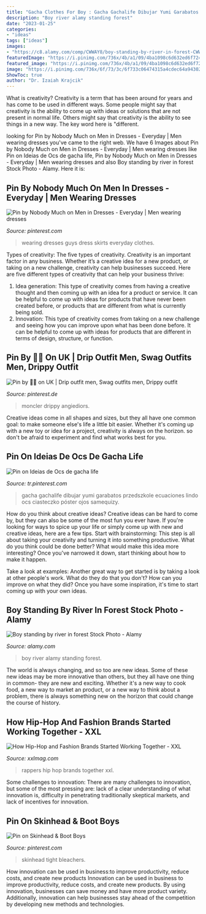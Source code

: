 ```yaml
---
title: "Gacha Clothes For Boy : Gacha Gachalife Dibujar Yumi Garabatos Przedszkole Ecuaciones Lindo Ocs Ciasteczko Póster Ojos Samequizy"
description: "Boy river alamy standing forest"
date: "2023-01-25"
categories:
- "ideas"
tags: ["ideas"]
images:
- "https://c8.alamy.com/comp/CWWAY8/boy-standing-by-river-in-forest-CWWAY8.jpg"
featuredImage: "https://i.pinimg.com/736x/4b/a1/09/4ba1098c6d632ed6f724189e031cf106.jpg"
featured_image: "https://i.pinimg.com/736x/4b/a1/09/4ba1098c6d632ed6f724189e031cf106.jpg"
image: "https://i.pinimg.com/736x/6f/73/3c/6f733c06474315a4cdec64a943024f12.jpg"
ShowToc: true
author: "Dr. Izaiah Krajcik"
---
```



What is creativity?
Creativity is a term that has been around for years and has come to be used in different ways. Some people might say that creativity is the ability to come up with ideas or solutions that are not present in normal life. Others might say that creativity is the ability to see things in a new way. The key word here is "different.

	

		
looking for Pin by Nobody Much on Men in Dresses - Everyday | Men wearing dresses you've came to the right web. We have 6 Images about Pin by Nobody Much on Men in Dresses - Everyday | Men wearing dresses like Pin on Ideias de Ocs de gacha life, Pin by Nobody Much on Men in Dresses - Everyday | Men wearing dresses and also Boy standing by river in forest Stock Photo - Alamy. Here it is:
		
    
## Pin By Nobody Much On Men In Dresses - Everyday | Men Wearing Dresses

<img loading=lazy src="https://i.pinimg.com/736x/6f/73/3c/6f733c06474315a4cdec64a943024f12.jpg" onerror="this.onerror=null;this.src='https://tse1.mm.bing.net/th?id=OIP.C66P2xyeryl_6VOYb0lG0QHaLM&amp;pid=15.1';" alt="Pin by Nobody Much on Men in Dresses - Everyday | Men wearing dresses">

_Source: pinterest.com_

>wearing dresses guys dress skirts everyday clothes. 

	

Types of creativity: The five types of creativity.
Creativity is an important factor in any business. Whether it’s a creative idea for a new product, or taking on a new challenge, creativity can help businesses succeed. Here are five different types of creativity that can help your business thrive: 
1. Idea generation: This type of creativity comes from having a creative thought and then coming up with an idea for a product or service. It can be helpful to come up with ideas for products that have never been created before, or products that are different from what is currently being sold. 
2. Innovation: This type of creativity comes from taking on a new challenge and seeing how you can improve upon what has been done before. It can be helpful to come up with ideas for products that are different in terms of design, structure, or function. 

    
## Pin By 🥷🏾 On UK | Drip Outfit Men, Swag Outfits Men, Drippy Outfit

<img loading=lazy src="https://i.pinimg.com/736x/63/5d/26/635d26739a245459694fb878309b24a9.jpg" onerror="this.onerror=null;this.src='https://tse4.mm.bing.net/th?id=OIP.6OyYwI6iHrxBF68L-PuqRQHaJ3&amp;pid=15.1';" alt="Pin by 🥷🏾 on UK | Drip outfit men, Swag outfits men, Drippy outfit">

_Source: pinterest.de_

>moncler drippy angiediors. 

	

Creative ideas come in all shapes and sizes, but they all have one common goal: to make someone else's life a little bit easier. Whether it's coming up with a new toy or idea for a project, creativity is always on the horizon. so don't be afraid to experiment and find what works best for you.

    
## Pin On Ideias De Ocs De Gacha Life

<img loading=lazy src="https://i.pinimg.com/736x/4b/a1/09/4ba1098c6d632ed6f724189e031cf106.jpg" onerror="this.onerror=null;this.src='https://tse4.mm.bing.net/th?id=OIP.rh3Hv1xFDdbR9aUm9jrn9gHaKh&amp;pid=15.1';" alt="Pin on Ideias de Ocs de gacha life">

_Source: tr.pinterest.com_

>gacha gachalife dibujar yumi garabatos przedszkole ecuaciones lindo ocs ciasteczko póster ojos samequizy. 

	

How do you think about creative ideas?
Creative ideas can be hard to come by, but they can also be some of the most fun you ever have. If you're looking for ways to spice up your life or simply come up with new and creative ideas, here are a few tips. 
Start with brainstorming: This step is all about taking your creativity and turning it into something productive. What do you think could be done better? What would make this idea more interesting? Once you've narrowed it down, start thinking about how to make it happen. 

Take a look at examples: Another great way to get started is by taking a look at other people's work. What do they do that you don't? How can you improve on what they did? Once you have some inspiration, it's time to start coming up with your own ideas.

    
## Boy Standing By River In Forest Stock Photo - Alamy

<img loading=lazy src="https://c8.alamy.com/comp/CWWAY8/boy-standing-by-river-in-forest-CWWAY8.jpg" onerror="this.onerror=null;this.src='https://tse4.mm.bing.net/th?id=OIP.TqRTPk7TtQGftoYF3692iQHaL4&amp;pid=15.1';" alt="Boy standing by river in forest Stock Photo - Alamy">

_Source: alamy.com_

>boy river alamy standing forest. 

	

The world is always changing, and so too are new ideas. Some of these new ideas may be more innovative than others, but they all have one thing in common- they are new and exciting. Whether it's a new way to cook food, a new way to market an product, or a new way to think about a problem, there is always something new on the horizon that could change the course of history.

    
## How Hip-Hop And Fashion Brands Started Working Together - XXL

<img loading=lazy src="https://townsquare.media/site/812/files/2019/01/rappers-fashion-feature-image.jpg?w=1200&amp;h=0&amp;zc=1&amp;s=0&amp;a=t&amp;q=89" onerror="this.onerror=null;this.src='https://tse2.mm.bing.net/th?id=OIP.7dP5LY3SM3Z8k0qPjAxBbwHaE8&amp;pid=15.1';" alt="How Hip-Hop and Fashion Brands Started Working Together - XXL">

_Source: xxlmag.com_

>rappers hip hop brands together xxl. 

	

Some challenges to innovation:
There are many challenges to innovation, but some of the most pressing are: lack of a clear understanding of what innovation is, difficulty in penetrating traditionally skeptical markets, and lack of incentives for innovation.

    
## Pin On Skinhead &amp; Boot Boys

<img loading=lazy src="https://i.pinimg.com/736x/79/74/f0/7974f0ba589a952ab5ae93255abdc6c6.jpg" onerror="this.onerror=null;this.src='https://tse2.mm.bing.net/th?id=OIP.D5PSv8hjBQbzUC9jL11dqgHaJ3&amp;pid=15.1';" alt="Pin on Skinhead &amp; Boot Boys">

_Source: pinterest.com_

>skinhead tight bleachers. 

	

How innovation can be used in business:to improve productivity, reduce costs, and create new products
Innovation can be used in business to improve productivity, reduce costs, and create new products. By using innovation, businesses can save money and have more product variety. Additionally, innovation can help businesses stay ahead of the competition by developing new methods and technologies.

